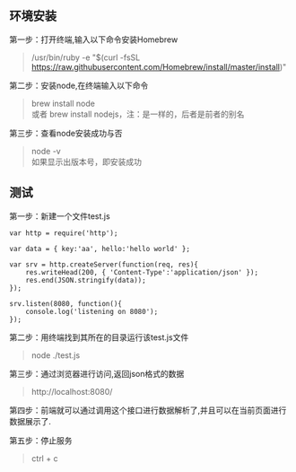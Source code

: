 
环境安装
-----------------
第一步：打开终端,输入以下命令安装Homebrew  
> /usr/bin/ruby -e "$(curl -fsSL https://raw.githubusercontent.com/Homebrew/install/master/install)"  
  
第二步：安装node,在终端输入以下命令  
> brew install node  
> 或者
> brew install nodejs，注：是一样的，后者是前者的别名  
  
第三步：查看node安装成功与否  
> node -v  
如果显示出版本号，即安装成功  
  

  
测试  
-----------------
第一步：新建一个文件test.js  
```nodejs
var http = require('http');  
  
var data = { key:'aa', hello:'hello world' };  
  
var srv = http.createServer(function(req, res){
	res.writeHead(200, { 'Content-Type':'application/json' });
	res.end(JSON.stringify(data));
});

srv.listen(8080, function(){
	console.log('listening on 8080');
});
```

  
第二步：用终端找到其所在的目录运行该test.js文件  
> node ./test.js
  
第三步：通过浏览器进行访问,返回json格式的数据  
> http://localhost:8080/  
  
第四步：前端就可以通过调用这个接口进行数据解析了,并且可以在当前页面进行数据展示了.  
  
第五步：停止服务  
> ctrl + c  
  
